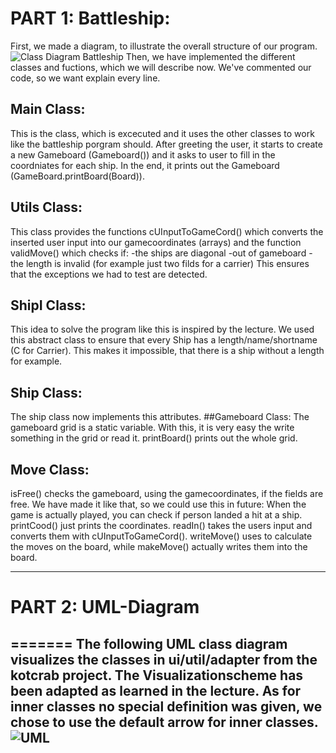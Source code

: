 # PART 1: Battleship:
First, we made a diagram, to illustrate the overall structure of our program. 
![Class Diagram Battleship](https://github.com/HuberNicolas/swc-group38/blob/master/SoftCon2020_Assignment_2/ClassdiagramBattleship.png "Class Diagram Battleship")
Then, we have implemented the different classes and fuctions, which we will describe now. We've commented our code, so we want explain every line.

## Main Class:
This is the class, which is excecuted and it uses the other classes to work like the battleship porgram should. 
After greeting the user, it starts to create a new Gameboard (Gameboard()) and it asks to user to fill in the coordniates for each ship.
In the end, it prints out the Gameboard (GameBoard.printBoard(Board)).

## Utils Class:
This class provides the functions cUInputToGameCord() which converts the inserted user input into our gamecoordinates (arrays) and the function validMove() which checks if:
-the ships are diagonal
-out of gameboard
-the length is invalid (for example just two filds for a carrier)
This ensures that the exceptions we had to test are detected.

## ShipI Class:
This idea to solve the program like this is inspired by the lecture. We used this abstract class to ensure that every Ship has a length/name/shortname (C for Carrier). This makes it impossible, that there is a ship without a length for example.
## Ship Class:
The ship class now implements this attributes.
##Gameboard Class:
The gameboard grid is a static variable. With this, it is very easy the write something in the grid or read it. printBoard() prints out the whole grid.

## Move Class:
isFree() checks the gameboard, using the gamecoordinates, if the fields are free. We have made it like that, so we could use this in future: When the game is actually played, you can check if person landed a hit at a ship. printCood() just prints the coordinates. readIn() takes the users input and converts them with cUInputToGameCord(). writeMove() uses to calculate the moves on the board, while makeMove() actually writes them into the board.


-------

# PART 2: UML-Diagram
=======
The following UML class diagram visualizes the classes in ui/util/adapter from the kotcrab project. 
The Visualizationscheme has been adapted as learned in the lecture. As for inner classes no special definition was given, we chose to use the default arrow for inner classes. 
![UML](https://github.com/HuberNicolas/swc-group38/blob/master/SoftCon2020_Assignment_2/UML/UML_2.png)
-------
